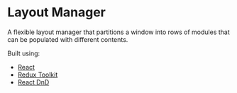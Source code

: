 # Layout Manager

A flexible layout manager that partitions a window into rows of modules that can be populated with different contents.

Built using:

- [React](https://react.dev/)
- [Redux Toolkit](https://redux-toolkit.js.org/)
- [React DnD](https://react-dnd.github.io/react-dnd/about)
